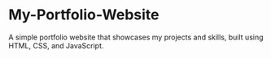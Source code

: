 # My-Portfolio-Website
A simple portfolio website that showcases my projects and skills, built using HTML, CSS, and JavaScript.
